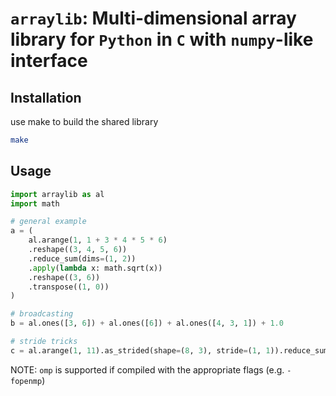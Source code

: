 
# `arraylib`: Multi-dimensional array library for `Python` in `C` with `numpy`-like interface

## Installation

use make to build the shared library
```bash
make
```

## Usage

```python
import arraylib as al
import math

# general example
a = (
    al.arange(1, 1 + 3 * 4 * 5 * 6)
    .reshape((3, 4, 5, 6))
    .reduce_sum(dims=(1, 2))
    .apply(lambda x: math.sqrt(x))
    .reshape((3, 6))
    .transpose((1, 0))
)

# broadcasting
b = al.ones([3, 6]) + al.ones([6]) + al.ones([4, 3, 1]) + 1.0

# stride tricks
c = al.arange(1, 11).as_strided(shape=(8, 3), stride=(1, 1)).reduce_sum(dims=[0])
```

NOTE: `omp` is supported if compiled with the appropriate flags (e.g. `-fopenmp`)